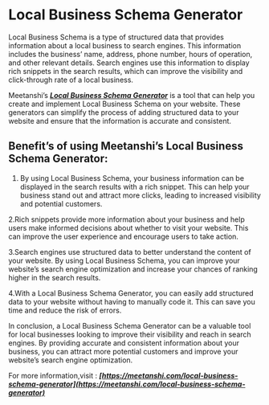 # Local Business Schema Generator

Local Business Schema is a type of structured data that provides information about a local business to search engines. This information includes the business’ name, address, phone number, hours of operation, and other relevant details. Search engines use this information to display rich snippets in the search results, which can improve the visibility and click-through rate of a local business.

Meetanshi’s ***[Local Business Schema Generator](https://meetanshi.com/local-business-schema-generator)*** is a tool that can help you create and implement Local Business Schema on your website. These generators can simplify the process of adding structured data to your website and ensure that the information is accurate and consistent.

## Benefit’s of using Meetanshi’s Local Business Schema Generator:

1.  By using Local Business Schema, your business information can be displayed in the search results with a rich snippet. This can help your business stand out and attract more clicks, leading to increased visibility and potential customers.

2.Rich snippets provide more information about your business and help users make informed decisions about whether to visit your website. This can improve the user experience and encourage users to take action.

3.Search engines use structured data to better understand the content of your website. By using Local Business Schema, you can improve your website’s search engine optimization and increase your chances of ranking higher in the search results.

4.With a Local Business Schema Generator, you can easily add structured data to your website without having to manually code it. This can save you time and reduce the risk of errors.

In conclusion, a Local Business Schema Generator can be a valuable tool for local businesses looking to improve their visibility and reach in search engines. By providing accurate and consistent information about your business, you can attract more potential customers and improve your website’s search engine optimization.

For more information,visit : ***[https://meetanshi.com/local-business-schema-generator](https://meetanshi.com/local-business-schema-generator)***

